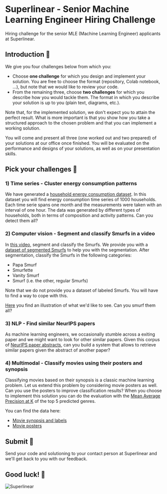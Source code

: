 # Superlinear - Senior Machine Learning Engineer Hiring Challenge

Hiring challenge for the senior MLE (Machine Learning Engineer) applicants at Superlinear.



## Introduction 🔖

We give you four challenges below from which you:
- Choose **one challenge** for which you design and implement your solution. You are free to choose the format (repository, Colab notebook, ...), but note that we would like to review your code.
- From the remaining three, choose **two challenges** for which you describe how you would tackle them. The format in which you describe your solution is up to you (plain text, diagrams, etc.).

Note that, for the implemented solution, we don't expect you to attain the perfect result. What is more important is that you show how you take a structured approach to the chosen problem and that you can implement a working solution.

You will come and present all three (one worked out and two prepared) of your solutions at our office once finished. You will be evaluated on the performance and designs of your solutions, as well as on your presentation skills. 



## Pick your challenges 🚀

### 1) Time series - Cluster energy consumption patterns

We have generated a [household energy consumption dataset](https://radix-senior-hiring-challenge.s3.eu-west-1.amazonaws.com/timeseries/household_energy_consumption.zip). In this dataset you will find energy consumption time series of 1000 households. Each time serie spans one month and the measurements were taken with an interval of one hour. The data was generated by different types of households, both in terms of composition and activity patterns. Can you detect them all?


### 2) Computer vision - Segment and classify Smurfs in a video

In [this video](https://radix-senior-hiring-challenge.s3.eu-west-1.amazonaws.com/computer_vision/smurf_video_2.mp4), segment and classify the Smurfs. We provide you with a [dataset of segmented Smurfs](https://radix-senior-hiring-challenge.s3.eu-west-1.amazonaws.com/computer_vision/smurfs_coco_format.zip) to help you with the segmentation. After segmentation, classify the Smurfs in the following categories:
- Papa Smurf
- Smurfette
- Vanity Smurf
- Smurf (i.e. the other, regular Smurfs)

Note that we do not provide you a dataset of labeled Smurfs. You will have to find a way to cope with this.

[Here](https://radix-senior-hiring-challenge.s3.eu-west-1.amazonaws.com/computer_vision/smurfs_example_output.gif) you find an illustration of what we'd like to see. Can you smurf them all?


### 3) NLP - Find similar NeurIPS papers

As machine learning engineers, we occasionally stumble across a exiting paper and we might want to look for other similar papers. Given this corpus of [NeurIPS paper abstracts](https://radix-senior-hiring-challenge.s3.eu-west-1.amazonaws.com/nlp/neurips_papers.zip), can you build a system that allows to retrieve similar papers given the abstract of another paper?


### 4) Multimodal - Classify movies using their posters and synopsis

Classifying movies based on their synopsis is a classic machine learning problem. Let us extend this problem by considering movie posters as well. Can you use the posters to improve classification results? When you choose to implement this solution you can do the evaluation with the [Mean Average Precision at K](https://github.com/benhamner/Metrics/blob/9a637aea795dc6f2333f022b0863398de0a1ca77/Python/ml_metrics/average_precision.py#L41) of the top 5 predicted genres.

You can find the data here:
* [Movie synopsis and labels](https://radix-senior-hiring-challenge.s3.eu-west-1.amazonaws.com/multimodal/movies_dataset_balanced.csv)
* [Movie posters](https://radix-senior-hiring-challenge.s3.eu-west-1.amazonaws.com/multimodal/movie_posters_balanced.zip)



## Submit 💯

Send your code and solutioning to your contact person at Superlinear and we'll get back to you with our feedback.




## Good luck! 🤞

![Superlinear](https://media.licdn.com/dms/image/v2/D4E0BAQFQRO9yT7a3UQ/company-logo_200_200/company-logo_200_200/0/1726128392134/radix_ai_logo?e=1747267200&v=beta&t=AQkJHhKiaTMvwDAyfrgF2et9oDfOuEzqDX_PGOOdit0)

